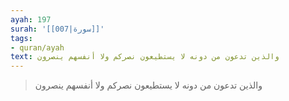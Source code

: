 ```yaml
---
ayah: 197
surah: '[[007|سورة]]'
tags:
- quran/ayah
text: والذين تدعون من دونه لا يستطيعون نصركم ولا أنفسهم ينصرون
---
```

> والذين تدعون من دونه لا يستطيعون نصركم ولا أنفسهم ينصرون
